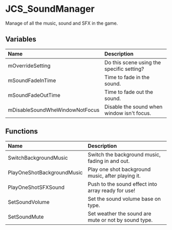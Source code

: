 # JCS_SoundManager

Manage of all the music, sound and SFX in the game.

## Variables

| Name | Description |
|:---|:---|
| mOverrideSetting | Do this scene using the specific setting? |
| mSoundFadeInTime | Time to fade in the sound. |
| mSoundFadeOutTime | Time to fade out the sound. |
| mDisableSoundWheWindowNotFocus | Disable the sound when window isn't focus. |

## Functions

| Name | Description |
|:---|:---|
| SwitchBackgroundMusic | Switch the background music, fading in and out. |
| PlayOneShotBackgroundMusic | Play one shot background music, after playing it. |
| PlayOneShotSFXSound | Push to the sound effect into array ready for use! |
| SetSoundVolume | Set the sound volume base on type. |
| SetSoundMute | Set weather the sound are mute or not by sound type. |
